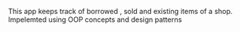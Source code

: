 This app keeps track of borrowed , sold and existing items of a shop. Impelemted using OOP concepts and design patterns
